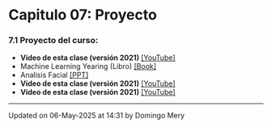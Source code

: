 
# Capitulo 07: Proyecto
### 7.1 Proyecto del curso:
* **Video de esta clase (versión 2021)** [[YouTube]](https://youtu.be/VwThW__AmsE)
* Machine Learning Yearing (Libro) [[Book]](https://github.com/domingomery/patrones/blob/master/clases/Cap07_Aplicaciones/papers/NG-MLY01_13.pdf)
* Analisis Facial [[PPT]](https://www.dropbox.com/s/k45nta3dn02vxpe/2021_AnalisisFacial_DCC_Patrones.pptx?dl=0)
* **Video de esta clase (versión 2021)** [[YouTube]](https://youtu.be/wq_m0HPN1MM)
* **Video de esta clase (versión 2021)** [[YouTube]](https://youtu.be/n6kB0nkfxwo)
---


Updated on 06-May-2025 at 14:31 by Domingo Mery
